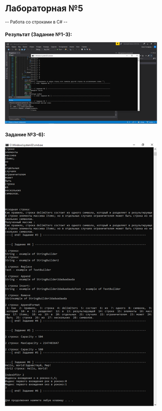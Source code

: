 # Лабораторная №5
-- Работа со строками в С# --
### Результат (Задание №1-3):
![lab5-1-3](https://github.com/annablgkv/csharp/raw/master/lab5/screenshot-lab5-1-3.png)
### Задание №3-6):
![lab5-3-6](https://github.com/annablgkv/csharp/raw/master/lab5/screenshot-lab5-3-6.png)


